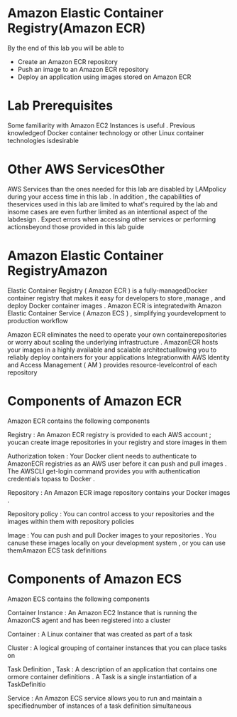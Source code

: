 # Amazon Elastic Container Registry(Amazon ECR)

 By the end of this lab you will be able to

  * Create an Amazon ECR repository
  * Push an image to an Amazon ECR repository
  * Deploy an application using images stored on Amazon ECR


# Lab Prerequisites

 Some familiarity with Amazon EC2 Instances is useful . Previous knowledgeof Docker container technology or other Linux container technologies isdesirable


# Other AWS ServicesOther 

  AWS Services than the ones needed for this lab are disabled by LAMpolicy during your access time in this lab . In addition , the capabilities of theservices used in this lab are limited to what's required by the lab and insome cases are even further limited as an intentional aspect of the labdesign . Expect errors when accessing other services or performing actionsbeyond those provided in this lab guide


# Amazon Elastic Container RegistryAmazon 

 Elastic Container Registry ( Amazon ECR ) is a fully-managedDocker container registry that makes it easy for developers to store ,manage , and deploy Docker container images . Amazon ECR is integratedwith Amazon Elastic Container Service ( Amazon ECS ) , simplifying yourdevelopment to production workflow

 Amazon ECR eliminates the need to operate your own containerepositories or worry about scaling the underlying infrastructure . AmazonECR hosts your images in a highly available and scalable architectuallowing you to reliably deploy containers for your applications Integrationwith AWS ldentity and Access Management ( AM ) provides resource-levelcontrol of each repository


# Components of Amazon ECR 

Amazon ECR contains the following components

 Registry : An Amazon ECR registry is provided to each AWS account ; youcan create image repositories in your registry and store images in them

 Authorization token : Your Docker client needs to authenticate to AmazonECR registries as an AWS user before it can push and pull images . The AWSCLI get-login command provides you with authentication credentials topass to Docker .

 Repository : An Amazon ECR image repository contains your Docker images .

 Repository policy : You can control access to your repositories and the images within them with repository policies

 Image : You can push and pull Docker images to your repositories . You canuse these images locally on your development system , or you can use themAmazon ECS task definitions

# Components of Amazon ECS
Amazon ECS contains the following components

 Container Instance : An Amazon EC2 Instance that is running the AmazonCS agent and has been registered into a cluster

 Container : A Linux container that was created as part of a task

 Cluster : A logical grouping of container instances that you can place tasks on 

 Task Definition , Task : A description of an application that contains one ormore container definitions . A Task is a single instantiation of a TaskDefinitio

 Service : An Amazon ECS service allows you to run and maintain a specifiednumber of instances of a task definition simultaneous








